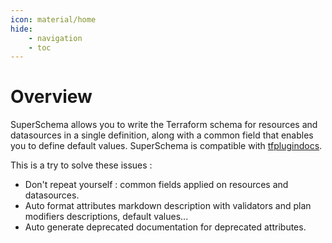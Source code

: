 ```yaml
---
icon: material/home
hide: 
    - navigation
    - toc
--- 
```


# Overview

SuperSchema allows you to write the Terraform schema for resources and datasources in a single definition, along with a common field that enables you to define default values. SuperSchema is compatible with [tfplugindocs](github.com/hashicorp/terraform-plugin-docs/cmd/tfplugindocs).

This is a try to solve these issues :

* Don't repeat yourself : common fields applied on resources and datasources.
* Auto format attributes markdown description with validators and plan modifiers descriptions, default values...
* Auto generate deprecated documentation for deprecated attributes.
